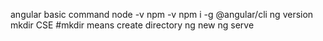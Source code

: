 angular basic command
node -v
npm -v
npm i -g @angular/cli
ng version
mkdir CSE
#mkdir means create directory
ng new <project name>
ng serve